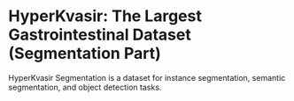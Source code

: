 # HyperKvasir: The Largest Gastrointestinal Dataset (Segmentation Part)

HyperKvasir Segmentation is a dataset for instance segmentation, semantic segmentation, and object detection tasks.